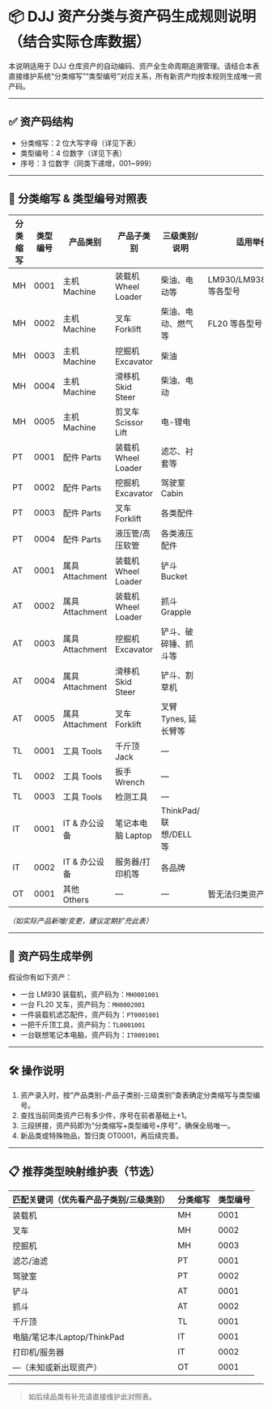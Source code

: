 # 📦 DJJ 资产分类与资产码生成规则说明（结合实际仓库数据）

本说明适用于 DJJ 仓库资产的自动编码、资产全生命周期追溯管理。请结合本表直接维护系统“分类缩写”“类型编号”对应关系，所有新资产均按本规则生成唯一资产码。

---

## ✅ 资产码结构


- 分类缩写：2 位大写字母（详见下表）
- 类型编号：4 位数字（详见下表）
- 序号：3 位数字（同类下递增，001~999）

---

## 🧭 分类缩写 & 类型编号对照表

| 分类缩写 | 类型编号 | 产品类别          | 产品子类别              | 三级类别/说明           | 适用举例                            |
|----------|----------|-------------------|-------------------------|------------------------|-------------------------------------|
| MH       | 0001     | 主机 Machine      | 装载机 Wheel Loader     | 柴油、电动等            | LM930/LM938/LM946 等各型号           |
| MH       | 0002     | 主机 Machine      | 叉车 Forklift           | 柴油、电动、燃气等        | FL20 等各型号                        |
| MH       | 0003     | 主机 Machine      | 挖掘机 Excavator        | 柴油                    |                                     |
| MH       | 0004     | 主机 Machine      | 滑移机 Skid Steer       | 柴油、电动               |                                     |
| MH       | 0005     | 主机 Machine      | 剪叉车 Scissor Lift     | 电-锂电                 |                                     |
| PT       | 0001     | 配件 Parts        | 装载机 Wheel Loader     | 滤芯、衬套等             |                                    |
| PT       | 0002     | 配件 Parts        | 挖掘机 Excavator        | 驾驶室 Cabin             |                                    |
| PT       | 0003     | 配件 Parts        | 叉车 Forklift           | 各类配件                |                                    |
| PT       | 0004     | 配件 Parts        | 液压管/高压软管         | 各类液压配件             |                                    |
| AT       | 0001     | 属具 Attachment   | 装载机 Wheel Loader     | 铲斗 Bucket             |                                    |
| AT       | 0002     | 属具 Attachment   | 装载机 Wheel Loader     | 抓斗 Grapple            |                                    |
| AT       | 0003     | 属具 Attachment   | 挖掘机 Excavator        | 铲斗、破碎锤、抓斗等      |                                    |
| AT       | 0004     | 属具 Attachment   | 滑移机 Skid Steer       | 铲斗、割草机             |                                    |
| AT       | 0005     | 属具 Attachment   | 叉车 Forklift           | 叉臂 Tynes, 延长臂等      |                                    |
| TL       | 0001     | 工具 Tools        | 千斤顶 Jack             | —                      |                                    |
| TL       | 0002     | 工具 Tools        | 扳手 Wrench             | —                      |                                    |
| TL       | 0003     | 工具 Tools        | 检测工具                | —                      |                                    |
| IT       | 0001     | IT & 办公设备     | 笔记本电脑 Laptop       | ThinkPad/联想/DELL等     |                                    |
| IT       | 0002     | IT & 办公设备     | 服务器/打印机等         | 各品牌                  |                                    |
| OT       | 0001     | 其他 Others       | —                       | —                      | 暂无法归类资产                      |

*（如实际产品新增/变更，建议定期扩充此表）*

---

## 🔢 资产码生成举例

假设你有如下资产：
- 一台 LM930 装载机，资产码为：`MH0001001`
- 一台 FL20 叉车，资产码为：`MH0002001`
- 一件装载机滤芯配件，资产码为：`PT0001001`
- 一把千斤顶工具，资产码为：`TL0001001`
- 一台联想笔记本电脑，资产码为：`IT0001001`

---

## 🛠 操作说明

1. 资产录入时，按“产品类别-产品子类别-三级类别”查表确定分类缩写与类型编号。
2. 查找当前同类资产已有多少件，序号在前者基础上+1。
3. 三段拼接，资产码即为“分类缩写+类型编号+序号”，确保全局唯一。
4. 新品类或特殊物品，暂归类 OT0001，再后续完善。

---

## 📋 推荐类型映射维护表（节选）

| 匹配关键词（优先看产品子类别/三级类别） | 分类缩写 | 类型编号 |
|-----------------------------------------|----------|----------|
| 装载机                                  | MH       | 0001     |
| 叉车                                    | MH       | 0002     |
| 挖掘机                                  | MH       | 0003     |
| 滤芯/油滤                               | PT       | 0001     |
| 驾驶室                                  | PT       | 0002     |
| 铲斗                                    | AT       | 0001     |
| 抓斗                                    | AT       | 0002     |
| 千斤顶                                  | TL       | 0001     |
| 电脑/笔记本/Laptop/ThinkPad             | IT       | 0001     |
| 打印机/服务器                           | IT       | 0002     |
| —（未知或新出现资产）                   | OT       | 0001     |

---

> 如后续品类有补充请直接维护此对照表。

